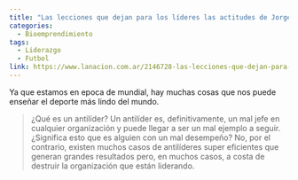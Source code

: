 ```yaml
---
title: "Las lecciones que dejan para los líderes las actitudes de Jorge Sampaoli"
categories:
  - Bioemprendimiento
tags:
  - Liderazgo
  - Futbol
link: https://www.lanacion.com.ar/2146728-las-lecciones-que-dejan-para-los-lideres-las-actitudes-de-jorge-sampaoli
---
```


Ya que estamos en epoca de mundial, hay muchas cosas que nos puede enseñar el deporte más lindo del mundo.

> ¿Qué es un antilíder? Un antilíder es, definitivamente, un mal jefe en cualquier organización y puede llegar a ser un mal ejemplo a seguir. ¿Significa esto que es alguien con un mal desempeño? No, por el contrario, existen muchos casos de antilíderes super eficientes que generan grandes resultados pero, en muchos casos, a costa de destruir la organización que están liderando.
